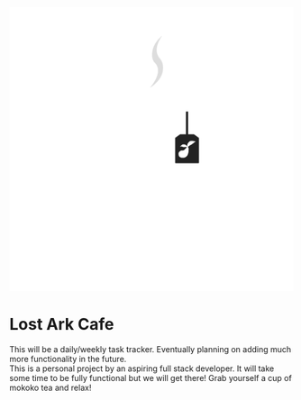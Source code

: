 <p align="center">
  <img src="./img/lostarkcafe-white.png" />
</p>

# Lost Ark Cafe

This will be a daily/weekly task tracker. Eventually planning on adding much more functionality in the future.  
This is a personal project by an aspiring full stack developer. It will take some time to be fully functional but we will get there!
Grab yourself a cup of mokoko tea and relax!

